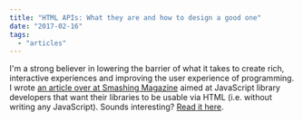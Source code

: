 ```yaml
---
title: "HTML APIs: What they are and how to design a good one"
date: "2017-02-16"
tags:
  - "articles"
---
```


I'm a strong believer in lowering the barrier of what it takes to create rich, interactive experiences and improving the user experience of programming. I wrote [an article over at Smashing Magazine](https://www.smashingmagazine.com/2017/02/designing-html-apis/) aimed at JavaScript library developers that want their libraries to be usable via HTML (i.e. without writing any JavaScript). Sounds interesting? [Read it here](https://www.smashingmagazine.com/2017/02/designing-html-apis/).

